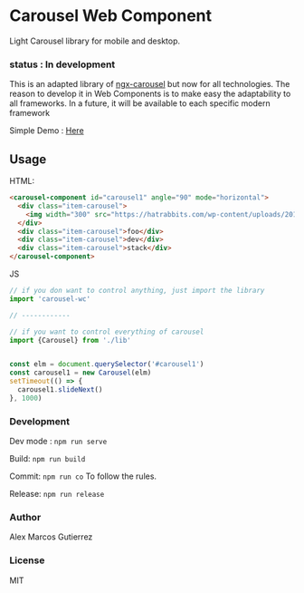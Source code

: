 # Carousel Web Component

Light Carousel library for mobile and desktop.

### status : In development

This is an adapted library of [ngx-carousel](https://github.com/kappys1/ngx-carousel) but now for all technologies.
The reason to develop it in Web Components is to make easy the adaptability to all frameworks.
In a future, it will be available to each specific modern framework

Simple Demo : [Here](https://carousel-web-component.vercel.app/)

## Usage

HTML:

```html
<carousel-component id="carousel1" angle="90" mode="horizontal">
  <div class="item-carousel">
    <img width="300" src="https://hatrabbits.com/wp-content/uploads/2017/01/random.jpg"/>
  </div>
  <div class="item-carousel">foo</div>
  <div class="item-carousel">dev</div>
  <div class="item-carousel">stack</div>
</carousel-component>
```

JS
```js
// if you don want to control anything, just import the library
import 'carousel-wc'

// ------------

// if you want to control everything of carousel
import {Carousel} from './lib'


const elm = document.querySelector('#carousel1')
const carousel1 = new Carousel(elm)
setTimeout(() => {
  carousel1.slideNext()
}, 1000)
```

### Development

Dev mode : ```npm run serve```

Build: ```npm run build```

Commit: ```npm run co```  To follow the rules.

Release: ```npm run release```



### Author
Alex Marcos Gutierrez

### License
MIT
